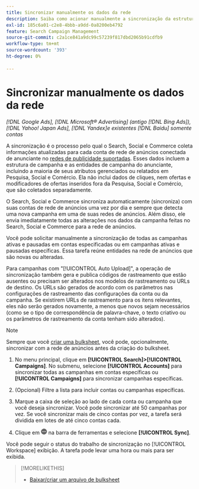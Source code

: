 ```yaml
---
title: Sincronizar manualmente os dados da rede
description: Saiba como acionar manualmente a sincronização da estrutura da campanha e das entidades da campanha para redes de anúncios compatíveis.
exl-id: 185c6a01-c2e8-4bbb-a9dd-0a8200eb4792
feature: Search Campaign Management
source-git-commit: c2a1ce841a9dc99c57239f817dbd2065b91cdfb9
workflow-type: tm+mt
source-wordcount: '393'
ht-degree: 0%

---
```


# Sincronizar manualmente os dados da rede

*[!DNL Google Ads], [!DNL Microsoft® Advertising] (antigo [!DNL Bing Ads]), [!DNL Yahoo! Japan Ads], [!DNL Yandex]e existentes [!DNL Baidu] somente contas*

A sincronização é o processo pelo qual o Search, Social e Commerce coleta informações atualizadas para cada conta de rede de anúncios conectada de anunciante no [redes de publicidade suportadas](/help/search-social-commerce/introduction/supported-inventory.md). Esses dados incluem a estrutura de campanha e as entidades de campanha do anunciante, incluindo a maioria de seus atributos gerenciados ou relatados em Pesquisa, Social e Comércio. Ela não inclui dados de cliques, nem ofertas e modificadores de ofertas inseridos fora da Pesquisa, Social e Comércio, que são coletados separadamente.

O Search, Social e Commerce sincroniza automaticamente (sincroniza) com suas contas de rede de anúncios uma vez por dia e sempre que detecta uma nova campanha em uma de suas redes de anúncios. Além disso, ele envia imediatamente todas as alterações nos dados da campanha feitas no Search, Social e Commerce para a rede de anúncios.

Você pode solicitar manualmente a sincronização de todas as campanhas ativas e pausadas em contas especificadas ou em campanhas ativas e pausadas específicas. Essa tarefa reúne entidades na rede de anúncios que são novas ou alteradas.

Para campanhas com &quot;[!UICONTROL Auto Upload]&quot;, a operação de sincronização também gera e publica códigos de rastreamento que estão ausentes ou precisam ser alterados nos modelos de rastreamento ou URLs de destino. Os URLs são gerados de acordo com os parâmetros nas configurações de rastreamento das configurações da conta ou da campanha. Se existirem URLs de rastreamento para os itens relevantes, eles não serão gerados novamente, a menos que novos sejam necessários (como se o tipo de correspondência de palavra-chave, o texto criativo ou os parâmetros de rastreamento da conta tenham sido alterados).

>[!NOTE]
>
>Sempre que você [criar uma bulksheet](/help/search-social-commerce/campaign-management/bulksheets/bulksheet-download.md), você pode, opcionalmente, sincronizar com a rede de anúncios antes da criação do bulksheet.

1. No menu principal, clique em **[!UICONTROL Search]>[!UICONTROL Campaigns]**. No submenu, selecione **[!UICONTROL Accounts]** para sincronizar todas as campanhas em contas específicas ou **[!UICONTROL Campaigns]** para sincronizar campanhas específicas.

1. (Opcional) Filtre a lista para incluir contas ou campanhas específicas.

1. Marque a caixa de seleção ao lado de cada conta ou campanha que você deseja sincronizar. Você pode sincronizar até 50 campanhas por vez. Se você sincronizar mais de cinco contas por vez, a tarefa será dividida em lotes de até cinco contas cada.

1. Clique em **![Mais](/help/search-social-commerce/assets/more.png "Mais")** na barra de ferramentas e selecione **[!UICONTROL Sync]**.

Você pode seguir o status do trabalho de sincronização no [!UICONTROL Workspace] exibição. A tarefa pode levar uma hora ou mais para ser exibida.

>[!MORELIKETHIS]
>
>* [Baixar/criar um arquivo de bulksheet](/help/search-social-commerce/campaign-management/bulksheets/bulksheet-download.md)
